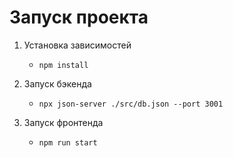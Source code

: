 # Запуск проекта

1. Установка зависимостей

   - `npm install`

2. Запуск бэкенда

   - `npx json-server ./src/db.json --port 3001`

3. Запуск фронтенда

   - `npm run start`
